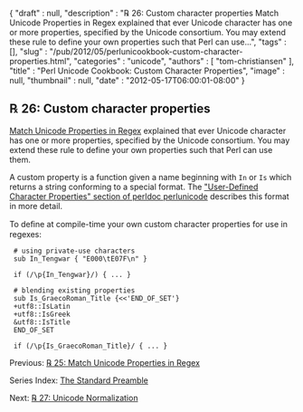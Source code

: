 {
   "draft" : null,
   "description" : "℞ 26: Custom character properties Match Unicode Properties in Regex explained that ever Unicode character has one or more properties, specified by the Unicode consortium. You may extend these rule to define your own properties such that Perl can use...",
   "tags" : [],
   "slug" : "/pub/2012/05/perlunicookbook-custom-character-properties.html",
   "categories" : "unicode",
   "authors" : [
      "tom-christiansen"
   ],
   "title" : "Perl Unicode Cookbook: Custom Character Properties",
   "image" : null,
   "thumbnail" : null,
   "date" : "2012-05-17T06:00:01-08:00"
}



℞ 26: Custom character properties
---------------------------------

[Match Unicode Properties in Regex](/pub/2012/05/perlunicook-match-unicode-properties-in-regex.html) explained that ever Unicode character has one or more properties, specified by the Unicode consortium. You may extend these rule to define your own properties such that Perl can use them.

A custom property is a function given a name beginning with `In` or `Is` which returns a string conforming to a special format. The ["User-Defined Character Properties" section of perldoc perlunicode](http://perldoc.perl.org/perlunicode.html#User-Defined-Character-Properties) describes this format in more detail.

To deﬁne at compile-time your own custom character properties for use in regexes:

     # using private-use characters
     sub In_Tengwar { "E000\tE07F\n" }

     if (/\p{In_Tengwar}/) { ... }

     # blending existing properties
     sub Is_GraecoRoman_Title {<<'END_OF_SET'}
     +utf8::IsLatin
     +utf8::IsGreek
     &utf8::IsTitle
     END_OF_SET

     if (/\p{Is_GraecoRoman_Title}/ { ... }

Previous: [℞ 25: Match Unicode Properties in Regex](/pub/2012/05/perlunicook-match-unicode-properties-in-regex.html)

Series Index: [The Standard Preamble](/pub/2012/04/perlunicook-standard-preamble.html)

Next: [℞ 27: Unicode Normalization](/pub/2012/05/perlunicookbook-unicode-normalization.html)
